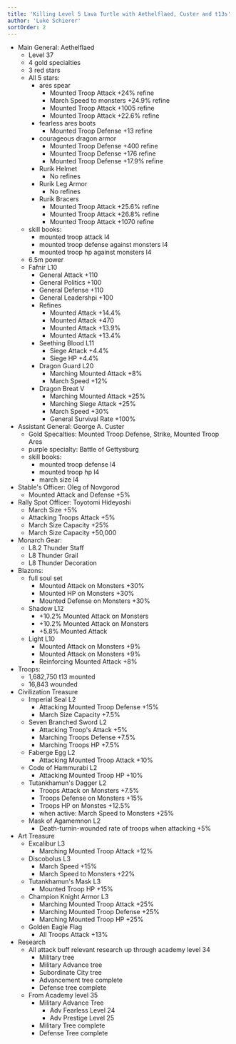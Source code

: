 ```yaml
---
title: 'Killing Level 5 Lava Turtle with Aethelflaed, Custer and t13s'
author: 'Luke Schierer'
sortOrder: 2
---
```


- Main General: Aethelflaed
  - Level 37
  - 4 gold specialties
  - 3 red stars
  - All 5 stars:
    - ares spear
      - Mounted Troop Attack +24% refine
      - March Speed to monsters +24.9% refine
      - Mounted Troop Attack +1005 refine
      - Mounted Troop Attack +22.6% refine
    - fearless ares boots
      - Mounted Troop Defense +13 refine
    - courageous dragon armor
      - Mounted Troop Defense +400 refine
      - Mounted Troop Defense +176 refine
      - Mounted Troop Defense +17.9% refine
    - Rurik Helmet
      - No refines
    - Rurik Leg Armor
      - No refines
    - Rurik Bracers
      - Mounted Troop Attack +25.6% refine
      - Mounted Troop Attack +26.8% refine
      - Mounted Troop Attack +1070 refine
  - skill books:
    - mounted troop attack l4
    - mounted troop defense against monsters l4
    - mounted troop hp against monsters l4
  - 6.5m power
  - Fafnir L10
    - General Attack +110
    - General Politics +100
    - General Defense +110
    - General Leadershpi +100
    - Refines
      - Mounted Attack +14.4%
      - Mounted Attack +470
      - Mounted Attack +13.9%
      - Mounted Attack +13.4%
    - Seething Blood L11
      - Siege Attack +4.4%
      - Siege HP +4.4%
    - Dragon Guard L20
      - Marching Mounted Attack +8%
      - March Speed +12%
    - Dragon Breat V
      - Marching Mounted Attack +25%
      - Marching Siege Attack +25%
      - March Speed +30%
      - General Survival Rate +100%
- Assistant General: George A. Custer
  - Gold Specalties: Mounted Troop Defense, Strike, Mounted Troop Ares
  - purple specialty: Battle of Gettysburg
  - skill books:
    - mounted troop defense l4
    - mounted troop hp l4
    - march size l4
- Stable's Officer: Oleg of Novgorod
  - Mounted Attack and Defense +5%
- Rally Spot Officer: Toyotomi Hideyoshi
  - March Size +5%
  - Attacking Troops Attack +5%
  - March Size Capacity +25%
  - March Size Capacity +50,000
- Monarch Gear:
  - L8.2 Thunder Staff
  - L8 Thunder Grail
  - L8 Thunder Decoration
- Blazons:
  - full soul set
    - Mounted Attack on Monsters +30%
    - Mounted HP on Monsters +30%
    - Mounted Defense on Monsters +30%
  - Shadow L12
    - +10.2% Mounted Attack on Monsters
    - +10.2% Mounted Attack on Monsters
    - +5.8% Mounted Attack
  - Light L10
    - Mounted Attack on Monsters +9%
    - Mounted Attack on Monsters +9%
    - Reinforcing Mounted Attack +8%
- Troops:
  - 1,682,750 t13 mounted
  - 16,843 wounded
- Civilization Treasure
  - Imperial Seal L2
    - Attacking Mounted Troop Defense +15%
    - March Size Capacity +7.5%
  - Seven Branched Sword L2
    - Attacking Troop's Attack +5%
    - Marching Troops Defense +7.5%
    - Marching Troops HP +7.5%
  - Faberge Egg L2
    - Attacking Mounted Troop Attack +10%
  - Code of Hammurabi L2
    - Attacking Mounted Troop HP +10%
  - Tutankhamun's Dagger L2
    - Troops Attack on Monsters +7.5%
    - Troops Defense on Monsters +15%
    - Troops HP on Monstes +12.5%
    - when active: March Speed to Monsters +25%
  - Mask of Agamemnon L2
    - Death-turnin-wounded rate of troops when attacking +5%
- Art Treasure
  - Excalibur L3
    - Marching Mounted Troop Attack +12%
  - Discobolus L3
    - March Speed +15%
    - March Speed to Monsters +22%
  - Tutankhamun's Mask L3
    - Mounted Troop HP +15%
  - Champion Knight Armor L3
    - Marching Mounted Troop Attack +25%
    - Marching Mounted Troop Defense +25%
    - Marching Mounted Troop HP +25%
  - Golden Eagle Flag
    - All Troops Attack +13%
- Research
  - All attack buff relevant research up through academy level 34
    - Military tree
    - Military Advance tree
    - Subordinate City tree
    - Advancement tree complete
    - Defense tree complete
  - From Academy level 35
    - Military Advance Tree
      - Adv Fearless Level 24
      - Adv Prestige Level 25
    - Military Tree complete
    - Defense Tree complete
